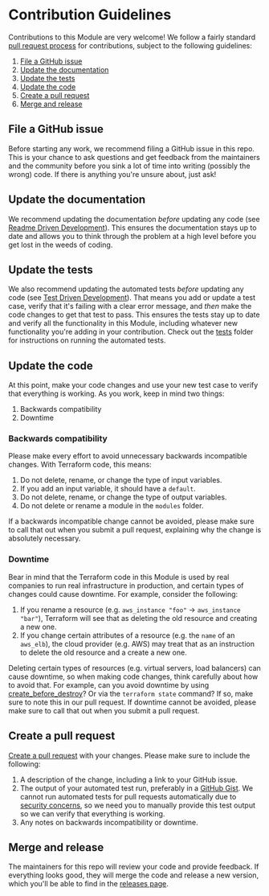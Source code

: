 # Contribution Guidelines

Contributions to this Module are very welcome! We follow a fairly standard [pull request 
process](https://help.github.com/articles/about-pull-requests/) for contributions, subject to the following guidelines:
 
1. [File a GitHub issue](#file-a-github-issue)
1. [Update the documentation](#update-the-documentation)
1. [Update the tests](#update-the-tests)
1. [Update the code](#update-the-code)
1. [Create a pull request](#create-a-pull-request)
1. [Merge and release](#merge-and-release)

## File a GitHub issue

Before starting any work, we recommend filing a GitHub issue in this repo. This is your chance to ask questions and
get feedback from the maintainers and the community before you sink a lot of time into writing (possibly the wrong) 
code. If there is anything you're unsure about, just ask!

## Update the documentation

We recommend updating the documentation *before* updating any code (see [Readme Driven 
Development](http://tom.preston-werner.com/2010/08/23/readme-driven-development.html)). This ensures the documentation 
stays up to date and allows you to think through the problem at a high level before you get lost in the weeds of 
coding.

## Update the tests

We also recommend updating the automated tests *before* updating any code (see [Test Driven 
Development](https://en.wikipedia.org/wiki/Test-driven_development)). That means you add or update a test case, 
verify that it's failing with a clear error message, and *then* make the code changes to get that test to pass. This 
ensures the tests stay up to date and verify all the functionality in this Module, including whatever new 
functionality you're adding in your contribution. Check out the [tests](https://github.com/regel/terraform-azure-cardano/tree/master/test) folder for instructions on running the 
automated tests. 

## Update the code

At this point, make your code changes and use your new test case to verify that everything is working. As you work,
keep in mind two things:

1. Backwards compatibility
1. Downtime

### Backwards compatibility

Please make every effort to avoid unnecessary backwards incompatible changes. With Terraform code, this means:

1. Do not delete, rename, or change the type of input variables.
1. If you add an input variable, it should have a `default`.
1. Do not delete, rename, or change the type of output variables.
1. Do not delete or rename a module in the `modules` folder.

If a backwards incompatible change cannot be avoided, please make sure to call that out when you submit a pull request, 
explaining why the change is absolutely necessary. 

### Downtime

Bear in mind that the Terraform code in this Module is used by real companies to run real infrastructure in 
production, and certain types of changes could cause downtime. For example, consider the following:

1. If you rename a resource (e.g. `aws_instance "foo"` -> `aws_instance "bar"`), Terraform will see that as deleting
   the old resource and creating a new one.
1. If you change certain attributes of a resource (e.g. the `name` of an `aws_elb`), the cloud provider (e.g. AWS) may
   treat that as an instruction to delete the old resource and a create a new one. 
   
Deleting certain types of resources (e.g. virtual servers, load balancers) can cause downtime, so when making code
changes, think carefully about how to avoid that. For example, can you avoid downtime by using 
[create_before_destroy](https://www.terraform.io/docs/configuration/resources.html#create_before_destroy)? Or via
the `terraform state` command? If so, make sure to note this in our pull request. If  downtime cannot be avoided, 
please make sure to call that out when you submit a pull request. 

## Create a pull request

[Create a pull request](https://help.github.com/articles/creating-a-pull-request/) with your changes. Please make sure
to include the following:

1. A description of the change, including a link to your GitHub issue.
1. The output of your automated test run, preferably in a [GitHub Gist](https://gist.github.com/). We cannot run 
   automated tests for pull requests automatically due to [security 
   concerns](https://circleci.com/docs/fork-pr-builds/#security-implications), so we need you to manually provide this 
   test output so we can verify that everything is working.
1. Any notes on backwards incompatibility or downtime.

## Merge and release   

The maintainers for this repo will review your code and provide feedback. If everything looks good, they will merge the
code and release a new version, which you'll be able to find in the [releases page](../../releases).
